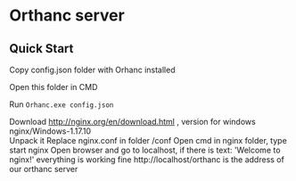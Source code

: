 # Orthanc server

## Quick Start

Copy config.json folder with Orhanc installed

Open this folder in CMD

Run `Orhanc.exe config.json`

Download http://nginx.org/en/download.html , version for windows 	nginx/Windows-1.17.10  
Unpack it
Replace nginx.conf in folder /conf
Open cmd in nginx folder, type start nginx
Open browser and go to localhost, if there is text: 'Welcome to nginx!' everything is working fine
http://localhost/orthanc is the address of our orthanc server
